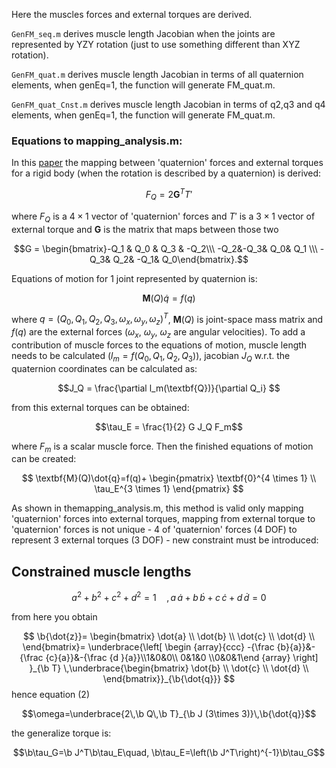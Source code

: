 Here the muscles forces and external torques are derived.

`GenFM_seq.m` derives muscle length Jacobian when the joints are represented by YZY rotation (just to use something different than XYZ rotation).

`GenFM_quat.m` derives muscle length Jacobian in terms of all quaternion elements, when genEq=1, the function will generate FM_quat.m.

`GenFM_quat_Cnst.m` derives muscle length Jacobian in terms of q2,q3 and q4 elements, when genEq=1, the function will generate FM_quat.m.

### Equations to mapping_analysis.m:

In this [paper](https://arxiv.org/abs/0811.2889) the mapping between 'quaternion' forces and external torques for a rigid body (when the rotation is described by a quaternion) is derived:

$$\textit{F}_Q = 2\textbf{G}^TT'$$

where $\textit{F}_Q$ is a $4 \times 1$ vector of 'quaternion' forces and $T'$ is a $3 \times 1$ vector of external torque and $\textbf{G}$ is the matrix that maps between those two

$$G = \begin{bmatrix}-Q_1 & Q_0 & Q_3 & -Q_2\\\ -Q_2&-Q_3& Q_0& Q_1 \\\ -Q_3& Q_2& -Q_1& Q_0\end{bmatrix}.$$

Equations of motion for 1 joint represented by quaternion is:

$$\textbf{M}(Q)\dot{q}=f(q)$$

where $q = (Q_0,Q_1,Q_2,Q_3,\omega_x,\omega_y,\omega_z)^T$, $\textbf{M}(Q)$ is joint-space mass matrix and $f(q)$ are the external forces ($\omega_x$, $\omega_y$, $\omega_z$ are angular velocities).
To add a contribution of muscle forces to the equations of motion, muscle length needs to be calculated ($l_m = f(Q_0,Q_1,Q_2,Q_3)$), jacobian $J_Q$ w.r.t. the quaternion coordinates can be calculated as:

$$J_Q = \frac{\partial l_m(\textbf{Q})}{\partial Q_i} $$

from this external torques can be obtained:

$$\tau_E = \frac{1}{2} G J_Q F_m$$

where $F_m$ is a scalar muscle force. Then the finished equations of motion can be created:

$$
\textbf{M}(Q)\dot{q}=f(q)+
\begin{pmatrix}
\textbf{0}^{4 \times 1} \\
\tau_E^{3 \times 1}
\end{pmatrix}
$$

As shown in themapping_analysis.m, this method is valid only mapping 'quaternion' forces into external torques, mapping from external torque to 'quaternion' forces is not unique - 4 of 'quaternion' forces (4 DOF) to represent 3 external torques (3 DOF) - new constraint must be introduced:

## Constrained muscle lengths
$$   a^2+b^2+c^2+d^2=1\quad, 
a\,\dot a+b\,\dot b+c\,\dot c+d\,\dot d=0$$

from here you obtain 

$$ \b{\dot{z}}= \begin{bmatrix}
   \dot{a} \\
   \dot{b} \\
   \dot{c} \\
   \dot{d} \\
 \end{bmatrix}= \underbrace{\left[ \begin {array}{ccc} -{\frac {b}{a}}&-{\frac {c}{a}}&-{\frac {d
}{a}}\\1&0&0\\ 0&1&0
\\0&0&1\end {array} \right] }_{\b T}
\,\underbrace{\begin{bmatrix}
   \dot{b} \\
   \dot{c} \\
   \dot{d} \\
 \end{bmatrix}}_{\b{\dot{q}}}
$$
hence equation (2)

 $$\omega=\underbrace{2\,\b Q\,\b T}_{\b J (3\times 3)}\,\b{\dot{q}}$$

the generalize torque is:

$$\b\tau_G=\b J^T\b\tau_E\quad, 
\b\tau_E=\left(\b J^T\right)^{-1}\b\tau_G$$
